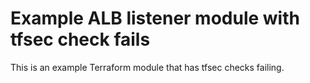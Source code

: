 # Example ALB listener module with tfsec check fails

This is an example Terraform module that has tfsec checks failing.
